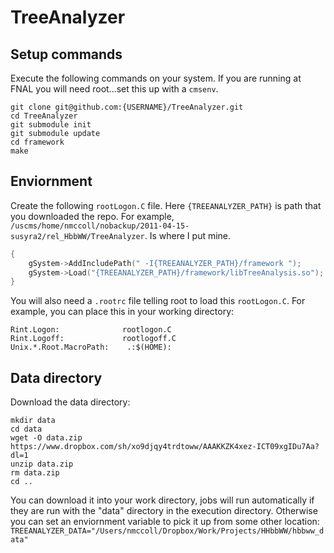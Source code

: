 # TreeAnalyzer

## Setup commands
Execute the following commands on your system. If you are running at FNAL you will need root...set this up with a `cmsenv`.


```Shell
git clone git@github.com:{USERNAME}/TreeAnalyzer.git
cd TreeAnalyzer
git submodule init
git submodule update
cd framework
make
```

## Enviornment
Create the following `rootLogon.C` file.  Here `{TREEANALYZER_PATH}` is path that you downloaded the repo. For example,  `/uscms/home/nmccoll/nobackup/2011-04-15-susyra2/rel_HbbWW/TreeAnalyzer`. Is where I put mine.

```C++
{
    gSystem->AddIncludePath(" -I{TREEANALYZER_PATH}/framework ");
    gSystem->Load("{TREEANALYZER_PATH}/framework/libTreeAnalysis.so");
}
```  

You will also need a `.rootrc` file telling root to load this `rootLogon.C`.  For example, you can place this in your working directory:  

```Shell
Rint.Logon:              rootlogon.C
Rint.Logoff:             rootlogoff.C
Unix.*.Root.MacroPath:    .:$(HOME):
```

## Data directory
Download the data directory:  

```Shell
mkdir data
cd data
wget -O data.zip  https://www.dropbox.com/sh/xo9djqy4trdtoww/AAAKKZK4xez-ICT09xgIDu7Aa?dl=1
unzip data.zip
rm data.zip
cd ..
```

You can download it into your work directory, jobs will run automatically if they are run with the "data" directory in the execution directory. Otherwise you can set an enviornment variable to pick it up from some other location: `TREEANALYZER_DATA="/Users/nmccoll/Dropbox/Work/Projects/HHbbWW/hbbww_data"`

